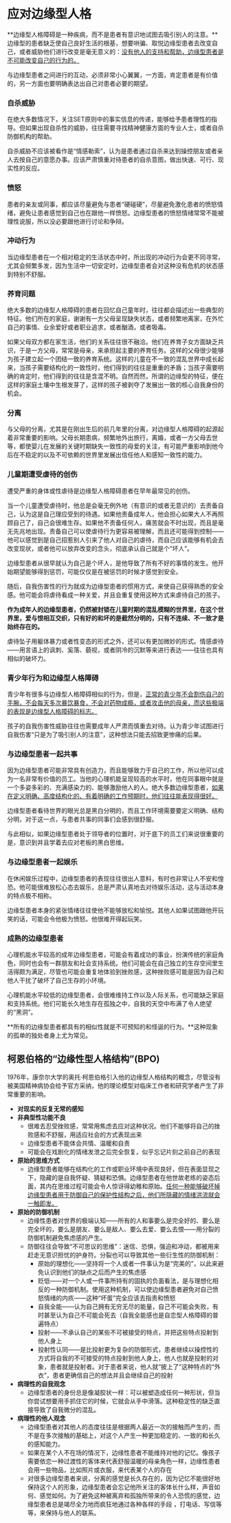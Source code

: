 # 应对边缘型人格

**边缘型人格障碍是一种疾病，而不是患者有意识地试图去吸引别人的注意。**边缘型的患者缺乏使自己良好生活的根基，想要哄骗、取悦边缘型患者去改变自己，或者威胁他们进行改变是毫无意义的：<u>没有他人的支持和帮助，边缘型患者是不可能改变自己的行为的。</u>

与边缘型患者之间进行的互动，必须非常小心翼翼，一方面，肯定患者是有价值的，另一方面也要明确表达出自己对患者必要的期望。

### 自杀威胁

在绝大多数情况下，关注SET原则中的事实信息的传递，能够给予患者理性的指导。但如果出现自杀性的威胁，往往需要寻找精神健康方面的专业人士，或者自杀防御机构的帮助。

自杀威胁不应该被看作是“情感勒索”，认为是患者通过自杀来达到操控朋友或者亲人去按自己的意愿办事。应该严肃慎重对待患者的自杀意图，做出快速、可行、现实性的反应。

### 愤怒

患者的亲友或同事，都应该尽量避免与患者“硬碰硬”，尽量避免激化患者的愤怒情绪，避免让患者感觉到自己也在跟他一样愤怒。边缘型患者的愤怒情绪常常不能被理性说服，所以没必要跟他进行讨论和争辩。

### 冲动行为

当边缘型患者在一个相对稳定的生活状态中时，所出现的冲动行为会更不同寻常，尤其会频繁多发，因为生活中一切安定时，边缘型患者会对这种没有危机的状态感到特别不舒服。

### 养育问题

绝大多数的边缘型人格障碍的患者在回忆自己童年时，往往都会描述出一些典型的特征。他们所在的家庭，谢谢有一方父母呈现缺失状态，或者频繁地离家，在外忙自己的事情、业余爱好或者职业追求，或者酗酒，或者吸毒。

如果父母双方都在家生活，他们的关系往往很不融洽。他们在养育子女方面缺乏共识，于是一方父母，常常是母亲，来承担起主要的养育任务。这样的父母很少能够为孩子建立起一个团结一致的养育系统。这样的儿童在不一致的混乱世界中成长起来，当孩子需要结构化的一致性时，他们得到的往往是重重的矛盾；当孩子需要明确的肯定时，他们得到的往往是含混不明。自然而然，所谓的边缘型的特征，便在这样的家庭土壤中生根发芽了，这样的孩子被剥夺了发展出一致的核心自我身份的机会。

### 分离

与父母的分离，尤其是在刚出生后的前几年里的分离，对边缘型人格障碍的起源起着非常重要的影响。父母长期患病，频繁地外出旅行，离婚，或者一方父母去世等，都使婴儿在发展的关键时期缺失一致性的母爱的关注，有可能严重影响到他今后在不稳定的以及不可依赖的世界里发展出信任他人和感知一致性的能力。

### 儿童期遭受虐待的创伤

遭受严重的身体或性虐待是边缘型人格障碍患者在早年最常见的创伤。

当一个儿童遭受虐待时，他总是会毫无例外地（有意识的或者无意识的）去责备自己，认为这是自己理应受到的待遇。如果他责备成年人，他会担心如果大人不再照顾自己了，自己会很难生存。如果他不责备任何人，痛苦就会不时出现，而且是毫无先兆地出现。责备自己可以使虐待行为更容易被理解，而且还可能得到控制——他可以感觉到是自己招惹别人引来了他人对自己的虐待，而自己应该能够有机会去改变现状，或者他可以放弃改变的念头，彻底承认自己就是个“坏人”。

边缘型患者从很早就认为自己是个坏人，是他导致了所有不好的事情的发生。他开始期望能够得到惩罚，可能仅仅是在被惩罚的时候才感觉到安全。

随后，自我伤害性的行为就成为边缘型患者的惯用方式，来使自己获得熟悉的安全感。他可能会将虐待看成一种关爱，并且会重复使用这种方式来虐待自己的孩子。

**作为成年人的边缘型患者，仍然被封锁在儿童时期的混乱模糊的世界里，在这个世界里，爱与恨相互交织，只有好的和坏的是截然分明的，只有不连续、不一致才是始终存在的。**

虐待坠子用躯体暴力或者性变态的形式之外，还可以有更加微妙的形式。情感虐待——用言语上的讽刺、奚落、藐视，或者阴冷的沉默等来进行表达——往往也具有相似的破坏力。

### 青少年行为和边缘型人格障碍

青少年有很多与边缘型人格障碍相似的行为，但是，<u>正常的青少年不会割伤自己的手腕，不会每天多次暴饮暴食，不会对药物成瘾，或者攻击他的母亲，而这些极端的表现是边缘型人格障碍的标志。</u>

孩子的自我伤害性威胁往往也需要成年人严肃而慎重去对待。认为青少年试图进行自我伤害“只是为了吸引别人的注意”，这种想法只能去招致更惨痛的后果。

### 与边缘型患者一起共事

因为边缘型患者可能非常具有创造力，而且能够致力于自己的工作，所以他可以成为一名非常有价值的员工。当他的心理机能呈现较高的水平时，他在同事眼中就是一个多姿多彩的、充满感染力的、能够激励他人的人。绝大多数边缘型患者，<u>如果在定义明确、高度结构化的、有着明确的工作预期时，他们往往能表现得很好。</u>

边缘型患者看待世界的眼光总是黑白分明的，而且工作环境需要要定义明确、结构分明，对于这一点，与患者共事的同事们会感到很舒服。

与此相似，如果边缘型患者处于领导者的位置时，对于底下的员工们来说很重要的是，意识到并且学着去应对老板的黑白思维。

### 与边缘型患者一起娱乐

在休闲娱乐过程中，边缘型患者的表现往往很出人意料，有时也非常让人不安和惶恐。他可能很难放松心态去娱乐，总是严肃认真地去对待娱乐活动，这与活动本身的特点极不相称。

边缘型患者本身的紧张情绪往往使他不能够放松和愉悦。其他人如果试图跟他开玩笑的话，可能会令他极为愤怒。他很难开得起玩笑。

### 成熟的边缘型患者

心理机能水平较高的成年边缘型患者，可能会有着成功的事业，扮演传统的家庭角色，同时也会有一群朋友和社会支持系统。他们可能会在自己独立的生存空间里生活得颇为满足，尽管也可能会重复地体验到挫败感，这种挫败感可能是因为自己和他人干扰了破坏了自己生存的小环境。

心理机能水平较低的边缘型患者，会很难维持工作以及人际关系，也可能缺乏家庭和支持系统。他们可能长久地生存在孤独之中，自我的天空中布满了令人绝望的“黑洞”。

**所有的边缘型患者都具有的相似性就是不可预知的和怪诞的行为。**这种现象的孤单的独处者身上尤为常见。

## 柯恩伯格的“边缘性型人格结构”(BPO)

1976年，康奈尔大学的奥托·柯恩伯格引入他的边缘型人格结构的概念，尽管没有被美国精神病协会给予官方采纳，他的理论模型对临床工作者和研究学者产生了非常重要的影响。

- **对现实的反复无常的感知**
- **非典型性功能不良**
  - 很难去忍受挫败感，常常用焦虑去应对这种状况。他们不能够将自己的挫败感和不舒服，用适应社会的方式表现出来
  - 边缘型患者不能体会共情、温暖和自责
  - 可能会在戏剧化的情绪发泄之后完全恢复，似乎忘记片刻之前自己的表现
- **原始的思维方式**
  - 边缘型患者能够在结构化的工作或职业环境中表现良好，但在表面显现之下，隐藏的是自我怀疑、猜疑和恐惧。边缘型患者在他世故老练的姿态后面，其内在思维过程可能会令人惊讶得幼稚和原始。<u>任何一种能够破坏掉边缘型患者用于防御自己的保护性结构之后，他们所隐藏的情绪洪流就会一触即发。</u>
- **原始的防御机制**
  - 边缘性患者对世界的极端认知——所有的人和事要么是完全好的、要么是完全坏的，要么是朋友、要么是敌人、要么去爱、要么去恨——用分裂的防御机制避免焦虑感的产生。
  - 防御往往会导致“不可思议的思维”：迷信、恐惧，强迫和冲动，都被用来赶走无意识担忧的护身符。分裂也可以导致其他一些衍生性的防御机制：
    - 原始的理想化——坚持将一个人或者一件事认为是“完美的”，以此来避免认识到他们的缺点之后而产生的焦虑感
    - 贬低——对一个人或一件事所持有的固执的负面看法，是与理想化相反的一种防御机制。使用这种机制，可以使边缘型患者避免对自己愤怒情绪的内疚——这种“坏蛋”完全应该去指责和愤怒
    - 自我全能——认为自己拥有无穷无尽的能量，自己不可能会失败，有时甚至认为自己不可能会死去（自我全能感也是自恋型人格障碍的普遍特点）
    - 投射——不承认自己的某些不可被接受的特点，并把这些特点投射到他人身上
    - 投射性认同——是比投射更为复杂的防御形式，患者继续以操控性的方式将自我的不可接受的特点投射到他人身上，他人也就是投射的对象，患者就是投射者。对于患者来说，他人就“披上了”这种特点的“外衣”，患者更确信自己的想法并且会继续自己的投射
- **病理性的自我观念**
  - 边缘型患者的身份总是像凝胶状一样：可以被塑造成任何一种形状，但当你尝试想要用手抓住它的时候，它就会从手中滑落。这种稳定性的缺乏直接导致了自我微分的混乱。
- **病理性的他人观念**
  - 边缘型患者对其他人的态度往往是根据两人最近一次的接触而产生的，而不是在多次接触的基础上，对这个人产生一种更加稳定的、一致的和长久的感知能力。
  - 如果在某个人不在场的情况下，边缘性患者不能维持对他的记忆。像孩子需要依恋一种过渡性的客体来代表舒服温暖的母亲角色一样，边缘性患者会用一些物品，比如照片或衣服，来代表某个人的存在
  - 对很多边缘型患者来说，分离的感觉是长久存在的，因为记忆不能很好地保持这个人的形象，边缘型患者会忘记他所关注的客体长什么样，声音如何、感觉如何。为了避免这种被离弃和孤独所带来的令人恐慌的感觉，边缘型患者总是竭尽全力地而疯狂地通过各种各样的手段 ，打电话、写信等等，来保持与他人的联系。
